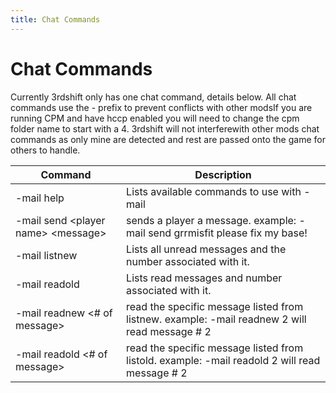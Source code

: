 ```yaml
---
title: Chat Commands
---
```


# Chat Commands

Currently 3rdshift only has one chat command, details below. All chat commands use the - prefix to prevent conflicts with other modsIf you are running CPM and have hccp enabled you will need to change the cpm folder name to start with a 4. 3rdshift will not interferewith other mods chat commands as only mine are detected and rest are passed onto the game for others to handle.

| Command                                         | Description                                                                                   |
|-------------------------------------------------|-----------------------------------------------------------------------------------------------|
| -mail help                                      | Lists available commands to use with -mail                                                    |
| -mail send \<player name\>  \<message\>         | sends a player a message. example: -mail send grrmisfit please fix my base!                   |
| -mail listnew                                   | Lists all unread messages and the number associated with it.                                  |
| -mail readold                                   | Lists read messages and number associated with it.                                            |
| -mail readnew <# of message>                    | read the specific message listed from listnew. example: -mail readnew 2 will read message # 2 |
| -mail readold <# of message>                    | read the specific message listed from listold. example: -mail readold 2 will read message # 2 |